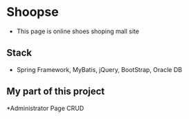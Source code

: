 # Shoopse 

* This page is online shoes shoping mall site


## Stack

* Spring Framework, MyBatis, jQuery, BootStrap, Oracle DB



## My part of this project

*Administrator Page CRUD
